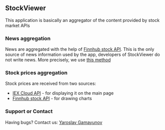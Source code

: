 ## StockViewer

This application is basically an aggregator of the content provided by stock market APIs

### News aggregation

News are aggregated with the help of [Finnhub stock API](https://finnhub.io). This is the only source of news information used by the app, developers of StockViewer do not write news. More precisely, we use [this method](https://finnhub.io/docs/api/company-news)

### Stock prices aggregation
Stock prices are received from two sources:

* [IEX Cloud API](https://iexcloud.io/docs/api/) - for displaying it on the main page
* [Finnhub stock API](https://finnhub.io/docs/api/) - for drawing charts

### Support or Contact

Having bugs? Contact us: [Yaroslav Gamayunov](mailto:yaroslav.gamayunov@gmail.com?subject=[StockViewer]%20Bug%20found)
